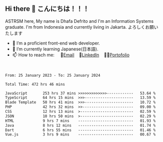 ## Hi there 👋 こんにちは！！！
ASTRSM here, My name is Dhafa Defrito and I'm an Information Systems graduate. I'm from Indonesia and currently living in Jakarta. よろしくお願いたします

- 🔭 I’m a proficient front-end web developer.
- 🌱 I’m currently learning Japanese(日本語).
- 📫 How to reach me: &nbsp;&nbsp;&nbsp;&nbsp;📧[Email](ddefrito@gmail.com)&nbsp;&nbsp;&nbsp;&nbsp;💼[LinkedIn](https://www.linkedin.com/in/dhafa-defrita-rama-yudistira-9357a9229/)&nbsp;&nbsp;&nbsp;&nbsp;👨‍🎨[Portofolio](https://ddefrito.vercel.app/)
<br>
<!-- <p align="left">
<a href="https://github.com/ASTRSM">
  <img height="180em" src="https://github-readme-stats-eight-theta.vercel.app/api?username=ASTRSM&show_icons=true&theme=dracula&include_all_commits=true&count_private=true"/>
  <img height="180em" src="https://github-readme-stats-eight-theta.vercel.app/api/top-langs/?username=ASTRSM&layout=compact&langs_count=8&theme=dracula"/>
</a>
</p> -->

<!--START_SECTION:waka-->

```txt
From: 25 January 2023 - To: 25 January 2024

Total Time: 472 hrs 46 mins

JavaScript       253 hrs 37 mins >>>>>>>>>>>>>------------   53.64 %
TypeScript       64 hrs 15 mins  >>>----------------------   13.59 %
Blade Template   50 hrs 41 mins  >>>----------------------   10.72 %
PHP              42 hrs 32 mins  >>-----------------------   09.00 %
CSS              12 hrs 13 mins  >------------------------   02.59 %
JSON             10 hrs 50 mins  >------------------------   02.29 %
HTML             9 hrs 7 mins    -------------------------   01.93 %
Java             8 hrs 12 mins   -------------------------   01.74 %
Dart             6 hrs 55 mins   -------------------------   01.46 %
Vue.js           3 hrs 9 mins    -------------------------   00.67 %
```

<!--END_SECTION:waka-->
